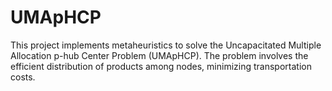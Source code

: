 # UMApHCP
This project implements metaheuristics to solve the Uncapacitated Multiple Allocation p-hub Center Problem (UMApHCP). The problem involves the efficient distribution of products among nodes, minimizing transportation costs.
